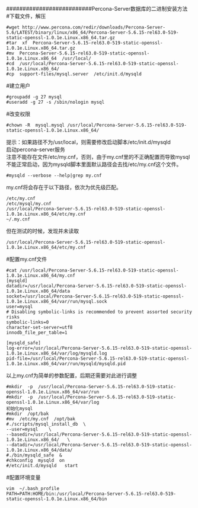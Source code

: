 ##########################Percona-Server数据库的二进制安装方法   
#下载文件，解压
```
#wget http://www.percona.com/redir/downloads/Percona-Server-5.6/LATEST/binary/linux/x86_64/Percona-Server-5.6.15-rel63.0-519-static-openssl-1.0.1e.Linux.x86_64.tar.gz   
#tar  xf  Percona-Server-5.6.15-rel63.0-519-static-openssl-1.0.1e.Linux.x86_64.tar.gz   
#mv  Percona-Server-5.6.15-rel63.0-519-static-openssl-1.0.1e.Linux.x86_64  /usr/local/    
#cd  /usr/local/Percona-Server-5.6.15-rel63.0-519-static-openssl-1.0.1e.Linux.x86_64/   
#cp  support-files/mysql.server  /etc/init.d/mysqld   
```
#建立用户   
```
#groupadd -g 27 mysql    
#useradd -g 27 -s /sbin/nologin mysql   
```
#改变权限   
```
#chown -R  mysql.mysql /usr/local/Percona-Server-5.6.15-rel63.0-519-static-openssl-1.0.1e.Linux.x86_64/   
```
提示：如果路径不为/usr/local，则需要修改启动脚本/etc/init.d/mysqld   
启动percona-server服务   
注意不能存在文件/etc/my.cnf，否则，由于my.cnf里的不正确配置而导致mysql不能正常启动，因为mysqld脚本里面默认路径会去找/etc/my.cnf这个文件。   
```
#mysqld --verbose --help|grep my.cnf    
```
my.cnf将会存在于以下路径，依次为优先级匹配。   
```
/etc/my.cnf   
/etc/mysql/my.cnf   
/usr/local/Percona-Server-5.6.15-rel63.0-519-static-openssl-1.0.1e.Linux.x86_64/etc/my.cnf   
~/.my.cnf   
```
但在测试的时候，发现并未读取   
```
/usr/local/Percona-Server-5.6.15-rel63.0-519-static-openssl-1.0.1e.Linux.x86_64/etc/my.cnf    
```   
#配置my.cnf文件   
```
#cat /usr/local/Percona-Server-5.6.15-rel63.0-519-static-openssl-1.0.1e.Linux.x86_64/my.cnf 
[mysqld]   
datadir=/usr/local/Percona-Server-5.6.15-rel63.0-519-static-openssl-1.0.1e.Linux.x86_64/data   
socket=/usr/local/Percona-Server-5.6.15-rel63.0-519-static-openssl-1.0.1e.Linux.x86_64/var/run/mysql.sock   
user=mysql   
# Disabling symbolic-links is recommended to prevent assorted security risks   
symbolic-links=0   
character-set-server=utf8   
innodb_file_per_table=1   
   
[mysqld_safe]   
log-error=/usr/local/Percona-Server-5.6.15-rel63.0-519-static-openssl-1.0.1e.Linux.x86_64/var/log/mysqld.log   
pid-file=/usr/local/Percona-Server-5.6.15-rel63.0-519-static-openssl-1.0.1e.Linux.x86_64/var/run/mysqld/mysqld.pid  
```
以上my.cnf为简单的参数配置，后期还需要对此进行调整   
```
#mkdir  -p  /usr/local/Percona-Server-5.6.15-rel63.0-519-static-openssl-1.0.1e.Linux.x86_64/var/run   
#mkdir  -p  /usr/local/Percona-Server-5.6.15-rel63.0-519-static-openssl-1.0.1e.Linux.x86_64/var/log   
初始化mysql   
#mkdir  /opt/bak   
#mv  /etc/my.cnf  /opt/bak   
#./scripts/mysql_install_db  \   
--user=mysql    \   
--basedir=/usr/local/Percona-Server-5.6.15-rel63.0-519-static-openssl-1.0.1e.Linux.x86_64/   \   
--datadir=/usr/local/Percona-Server-5.6.15-rel63.0-519-static-openssl-1.0.1e.Linux.x86_64/data/   
#./bin/mysqld_safe  &   
#chkconfig  mysqld  on   
#/etc/init.d/mysqld   start   
```   
#配置环境变量   
   
```
vim  ~/.bash_profile
PATH=PATH:HOME/bin:/usr/local/Percona-Server-5.6.15-rel63.0-519-static-openssl-1.0.1e.Linux.x86_64/bin   
```   
